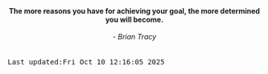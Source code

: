 
<div align="center"><b><span>The more reasons you have for achieving your goal, the more determined you will become.</span></b><br><br><i> - Brian Tracy</i></div>
<br><br><kbd>Last updated:Fri Oct 10 12:16:05 2025</kbd>